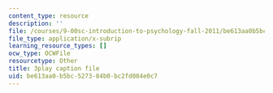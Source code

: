 ```yaml
---
content_type: resource
description: ''
file: /courses/9-00sc-introduction-to-psychology-fall-2011/be613aa0b5bc527384b0bc2fd084e0c7_syXplPKQb_o.vtt
file_type: application/x-subrip
learning_resource_types: []
ocw_type: OCWFile
resourcetype: Other
title: 3play caption file
uid: be613aa0-b5bc-5273-84b0-bc2fd084e0c7
---
```

